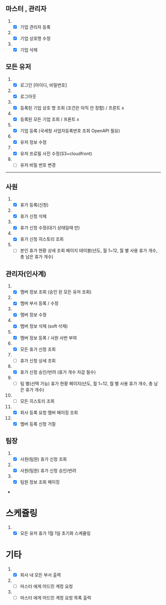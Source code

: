 ## 마스터 , 관리자
1. - [x] 기업 관리자 등록
2. - [x] 기업 상호명 수정 
3. - [x] 기업 삭제 

## 모든 유저 
1. - [x] 로그인 [아이디, 비밀번호]
2. - [x] 로그아웃  
3. - [x] 등록된 기업 상호 명 조회 (조건은 아직 안 정함) / 프론트 x
4. - [x] 등록된 모든 기업 조회 / 프론트 x
5. - [x] 기업 등록 (국세청 사업자등록번호 조회 OpenAPI 필요)
6. - [x] 유저 정보 수정 
7. - [x] 유저 프로필 사진 수정(S3+cloudfront) 
8. - [ ] 유저 비밀 번호 변경 
-- -- 

## 사원
1. - [x] 휴가 등록(신청) 
2. - [x] 휴가 신청 삭제
3. - [x] 휴가 신청 수정(대기 상태일때 만)
4. - [x] 휴가 신청 히스토리 조회
5. - [ ] 본인 휴가 현황 상세 조회 페이지 테이블(년도, 월 1~12, 월 별 사용 휴가 개수, 총 남은 휴가 개수)

## 관리자(인사계)
1. - [x] 멤버 정보 조회 (승인 된 모든 유저 조회) 
2. - [x] 멤버 부서 등록 / 수정
3. - [x] 멤버 정보 수정 
4. - [x] 멤버 정보 삭제 (soft 삭제)
5. - [x] 멤버 정보 등록 / 사원 사번 부여  
6. - [x] 모든 휴가 신청 조회 
7. - [ ] 휴가 신청 상세 조회
8. - [x] 휴가 신청 승인/반려 (휴가 개수 차감 필수)
9. - [ ] 팀 별(선택 가능) 휴가 현황 페이지(년도, 월 1~12, 월 별 사용 휴가 개수, 총 남은 휴가 개수)
10. - [ ] 모든 히스토리 조회 
11. - [x] 회사 등록 요청 멤버 페이징 조회
12. - [x] 멤버 등록 신청 거절 

## 팀장
1. - [x] 사원(팀원) 휴가 신청 조회
2. - [x] 사원(팀원) 휴가 신청 승인/반려
3. - [x] 팀원 정보 조회 페이징
- 
# 스케쥴링
1. - [x] 모든 유저 휴가 1월 1일 초기화 스케쥴링 

# 기타
1. - [x] 회사 내 모든 부서 출력
2. - [ ] 마스터 에게 어드민 계정 요청 
3. - [ ] 마스터 에게 어드민 계정 요청 목록 출력